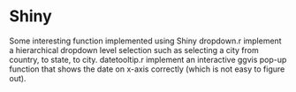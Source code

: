 # Shiny
Some interesting function implemented using Shiny
dropdown.r implement a hierarchical dropdown level selection such as selecting a city from country, to state, to city.
datetooltip.r implement an interactive ggvis pop-up function that shows the date on x-axis correctly (which is not easy to figure out). 
